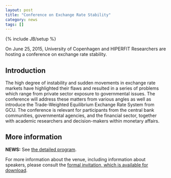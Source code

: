 ```yaml
---
layout: post
title: "Conference on Exchange Rate Stability"
category: news
tags: []
---
```

{% include JB/setup %}

On June 25, 2015, University of Copenhagen and HIPERFIT Researchers are
hosting a conference on exchange rate stability.

## Introduction

The high degree of instability and sudden movements in exchange rate
markets have highlighted their flaws and resulted in a series of
problems which range from private sector exposure to governmental
issues.  The conference will address these matters from various angles
as well as introduce the Trade-Weighted Equilibrium Exchange Rate
System from GCU. The conference is relevant for participants from the
central bank communities, governmental agencies, and the financial
sector, together with academic researchers and decision-makers within
monetary affairs.

## More information

__NEWS:__ See [the detailed program](/pdf/exchangeratestability2015.pdf). 

For more information about the venue, including information about
speakers, please consult the [formal invitation, which is available
for download](/pdf/ExchangeRateStabilityConference2015.pdf).

